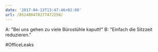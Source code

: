```yaml
---
date: '2017-04-13T13:47:46+02:00'
url: /852488478277472258/
---
```

A: "Bei uns gehen zu viele Bürostühle kaputt!"
B: "Einfach die Sitzzeit reduzieren."

#OfficeLeaks
